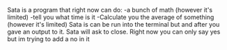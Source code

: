 Sata is a program that right now can do:
  -a bunch of math (however it's limited)
  -tell you what time is it
  -Calculate you the average of something (however it's limited)
Sata is can be run into the terminal but and after you gave an output to it. Sata will ask to close. Right now you can only say yes but im trying to add a no in it
